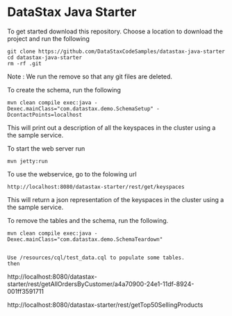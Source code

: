 DataStax Java Starter
========================

To get started download this repository. Choose a location to download the project and run the following
```
git clone https://github.com/DataStaxCodeSamples/datastax-java-starter
cd datastax-java-starter
rm -rf .git
```
Note : We run the remove so that any git files are deleted.

To create the schema, run the following

	mvn clean compile exec:java -Dexec.mainClass="com.datastax.demo.SchemaSetup" -DcontactPoints=localhost
	
This will print out a description of all the keyspaces in the cluster using a the sample service. 
	
To start the web server run 

	mvn jetty:run

To use the webservice, go to the folowing url

	http://localhost:8080/datastax-starter/rest/get/keyspaces
	
This will return a json representation of the keyspaces in the cluster using a the sample service.	

To remove the tables and the schema, run the following.

    mvn clean compile exec:java -Dexec.mainClass="com.datastax.demo.SchemaTeardown"


    Use /resources/cql/test_data.cql to populate some tables.
    then
http://localhost:8080/datastax-starter/rest/getAllOrdersByCustomer/a4a70900-24e1-11df-8924-001ff3591711

http://localhost:8080/datastax-starter/rest/getTop50SellingProducts




    
    
